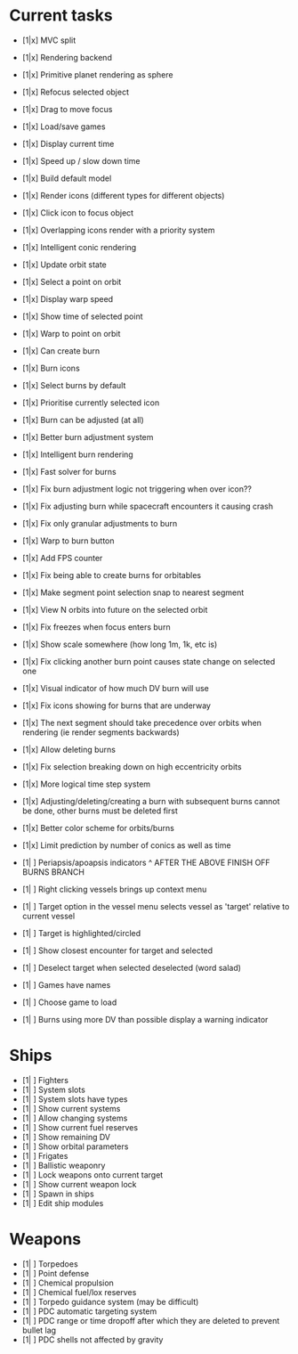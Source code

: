 # Current tasks
- [1|x] MVC split
- [1|x] Rendering backend
- [1|x] Primitive planet rendering as sphere
- [1|x] Refocus selected object
- [1|x] Drag to move focus
- [1|x] Load/save games
- [1|x] Display current time
- [1|x] Speed up / slow down time
- [1|x] Build default model
- [1|x] Render icons (different types for different objects)
- [1|x] Click icon to focus object
- [1|x] Overlapping icons render with a priority system
- [1|x] Intelligent conic rendering
- [1|x] Update orbit state
- [1|x] Select a point on orbit
- [1|x] Display warp speed
- [1|x] Show time of selected point
- [1|x] Warp to point on orbit
- [1|x] Can create burn
- [1|x] Burn icons
- [1|x] Select burns by default
- [1|x] Prioritise currently selected icon
- [1|x] Burn can be adjusted (at all)
- [1|x] Better burn adjustment system
- [1|x] Intelligent burn rendering
- [1|x] Fast solver for burns
- [1|x] Fix burn adjustment logic not triggering when over icon??
- [1|x] Fix adjusting burn while spacecraft encounters it causing crash
- [1|x] Fix only granular adjustments to burn
- [1|x] Warp to burn button
- [1|x] Add FPS counter
- [1|x] Fix being able to create burns for orbitables
- [1|x] Make segment point selection snap to nearest segment
- [1|x] View N orbits into future on the selected orbit
- [1|x] Fix freezes when focus enters burn
- [1|x] Show scale somewhere (how long 1m, 1k, etc is)
- [1|x] Fix clicking another burn point causes state change on selected one
- [1|x] Visual indicator of how much DV burn will use
- [1|x] Fix icons showing for burns that are underway
- [1|x] The next segment should take precedence over orbits when rendering (ie render segments backwards)
- [1|x] Allow deleting burns
- [1|x] Fix selection breaking down on high eccentricity orbits
- [1|x] More logical time step system
- [1|x] Adjusting/deleting/creating a burn with subsequent burns cannot be done, other burns must be deleted first
- [1|x] Better color scheme for orbits/burns
- [1|x] Limit prediction by number of conics as well as time
- [1| ] Periapsis/apoapsis indicators
^ AFTER THE ABOVE FINISH OFF BURNS BRANCH

- [1| ] Right clicking vessels brings up context menu
- [1| ] Target option in the vessel menu selects vessel as 'target' relative to current vessel
- [1| ] Target is highlighted/circled
- [1| ] Show closest encounter for target and selected
- [1| ] Deselect target when selected deselected (word salad)

- [1| ] Games have names
- [1| ] Choose game to load
- [1| ] Burns using more DV than possible display a warning indicator

# Ships
- [1| ] Fighters
- [1| ] System slots
- [1| ] System slots have types
- [1| ] Show current systems
- [1| ] Allow changing systems
- [1| ] Show current fuel reserves
- [1| ] Show remaining DV
- [1| ] Show orbital parameters
- [1| ] Frigates
- [1| ] Ballistic weaponry
- [1| ] Lock weapons onto current target
- [1| ] Show current weapon lock
- [1| ] Spawn in ships
- [1| ] Edit ship modules

# Weapons
- [1| ] Torpedoes
- [1| ] Point defense
- [1| ] Chemical propulsion
- [1| ] Chemical fuel/lox reserves
- [1| ] Torpedo guidance system (may be difficult)
- [1| ] PDC automatic targeting system
- [1| ] PDC range or time dropoff after which they are deleted to prevent bullet lag
- [1| ] PDC shells not affected by gravity